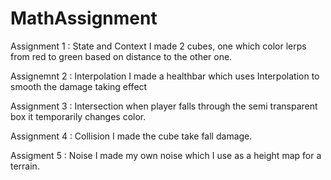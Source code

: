 # MathAssignment

Assignment 1 : State and Context
I made 2 cubes, one which color lerps from red to green based on distance to the other one.

Assignemnt 2 : Interpolation
I made a healthbar which uses Interpolation to smooth the damage taking effect

Assignment 3 : Intersection
when player falls through the semi transparent box it temporarily changes color.

Assignment 4 : Collision
I made the cube take fall damage.

Assigment 5 : Noise
I made my own noise which I use as a height map for a terrain.